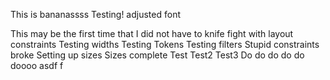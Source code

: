 This is bananassss
Testing!
adjusted font

This may be the first 
time that I did not have to knife fight with layout constraints
Testing widths
Testing Tokens
Testing filters
Stupid constraints broke
Setting up sizes
Sizes complete
Test
Test2
Test3
Do do do do do doooo
asdf
f
